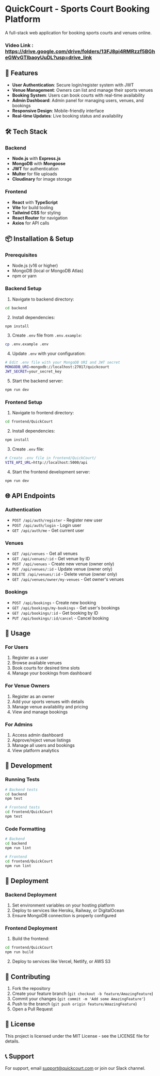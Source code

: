 # QuickCourt - Sports Court Booking Platform

A full-stack web application for booking sports courts and venues online.

### Video Link : https://drive.google.com/drive/folders/13FJ8pi4RMRzzf5BGheGWvGTlbaoyUuDL?usp=drive_link

## 🚀 Features

- **User Authentication**: Secure login/register system with JWT
- **Venue Management**: Owners can list and manage their sports venues
- **Booking System**: Users can book courts with real-time availability
- **Admin Dashboard**: Admin panel for managing users, venues, and bookings
- **Responsive Design**: Mobile-friendly interface
- **Real-time Updates**: Live booking status and availability

## 🛠️ Tech Stack

### Backend
- **Node.js** with **Express.js**
- **MongoDB** with **Mongoose**
- **JWT** for authentication
- **Multer** for file uploads
- **Cloudinary** for image storage

### Frontend
- **React** with **TypeScript**
- **Vite** for build tooling
- **Tailwind CSS** for styling
- **React Router** for navigation
- **Axios** for API calls

## 📦 Installation & Setup

### Prerequisites
- Node.js (v16 or higher)
- MongoDB (local or MongoDB Atlas)
- npm or yarn

### Backend Setup

1. Navigate to backend directory:
```bash
cd backend
```

2. Install dependencies:
```bash
npm install
```

3. Create `.env` file from `.env.example`:
```bash
cp .env.example .env
```

4. Update `.env` with your configuration:
```bash
# Edit .env file with your MongoDB URI and JWT secret
MONGODB_URI=mongodb://localhost:27017/quickcourt
JWT_SECRET=your_secret_key
```

5. Start the backend server:
```bash
npm run dev
```

### Frontend Setup

1. Navigate to frontend directory:
```bash
cd frontend/QuickCourt
```

2. Install dependencies:
```bash
npm install
```

3. Create `.env` file:
```bash
# Create .env file in frontend/QuickCourt/
VITE_API_URL=http://localhost:5000/api
```

4. Start the frontend development server:
```bash
npm run dev
```

## 🌐 API Endpoints

### Authentication
- `POST /api/auth/register` - Register new user
- `POST /api/auth/login` - Login user
- `GET /api/auth/me` - Get current user

### Venues
- `GET /api/venues` - Get all venues
- `GET /api/venues/:id` - Get venue by ID
- `POST /api/venues` - Create new venue (owner only)
- `PUT /api/venues/:id` - Update venue (owner only)
- `DELETE /api/venues/:id` - Delete venue (owner only)
- `GET /api/venues/owner/my-venues` - Get owner's venues

### Bookings
- `POST /api/bookings` - Create new booking
- `GET /api/bookings/my-bookings` - Get user's bookings
- `GET /api/bookings/:id` - Get booking by ID
- `PUT /api/bookings/:id/cancel` - Cancel booking

## 🎯 Usage

### For Users
1. Register as a user
2. Browse available venues
3. Book courts for desired time slots
4. Manage your bookings from dashboard

### For Venue Owners
1. Register as an owner
2. Add your sports venues with details
3. Manage venue availability and pricing
4. View and manage bookings

### For Admins
1. Access admin dashboard
2. Approve/reject venue listings
3. Manage all users and bookings
4. View platform analytics

## 🔧 Development

### Running Tests
```bash
# Backend tests
cd backend
npm test

# Frontend tests
cd frontend/QuickCourt
npm test
```

### Code Formatting
```bash
# Backend
cd backend
npm run lint

# Frontend
cd frontend/QuickCourt
npm run lint
```

## 🚀 Deployment

### Backend Deployment
1. Set environment variables on your hosting platform
2. Deploy to services like Heroku, Railway, or DigitalOcean
3. Ensure MongoDB connection is properly configured

### Frontend Deployment
1. Build the frontend:
```bash
cd frontend/QuickCourt
npm run build
```
2. Deploy to services like Vercel, Netlify, or AWS S3

## 🤝 Contributing
1. Fork the repository
2. Create your feature branch (`git checkout -b feature/AmazingFeature`)
3. Commit your changes (`git commit -m 'Add some AmazingFeature'`)
4. Push to the branch (`git push origin feature/AmazingFeature`)
5. Open a Pull Request

## 📄 License
This project is licensed under the MIT License - see the LICENSE file for details.

## 📞 Support
For support, email support@quickcourt.com or join our Slack channel.

